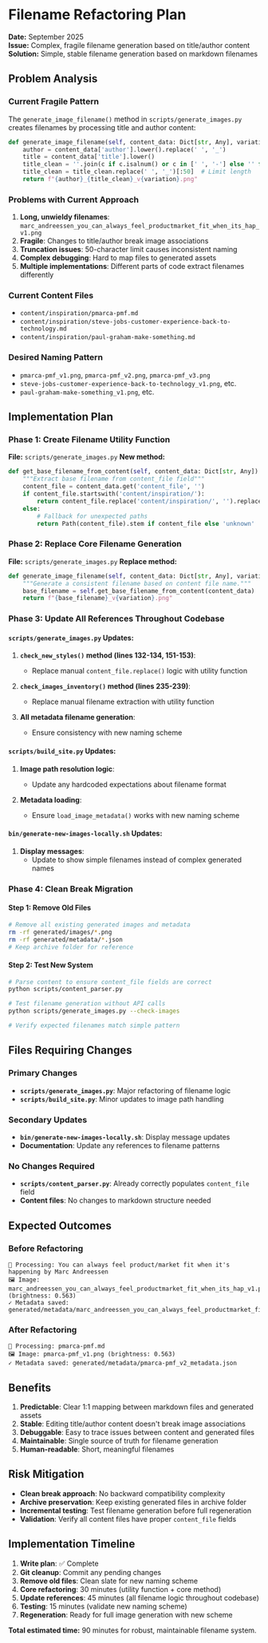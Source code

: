 # Filename Refactoring Plan
**Date:** September 2025  
**Issue:** Complex, fragile filename generation based on title/author content  
**Solution:** Simple, stable filename generation based on markdown filenames  

## Problem Analysis

### Current Fragile Pattern
The `generate_image_filename()` method in `scripts/generate_images.py` creates filenames by processing title and author content:

```python
def generate_image_filename(self, content_data: Dict[str, Any], variation: int = 1) -> str:
    author = content_data['author'].lower().replace(' ', '_')
    title = content_data['title'].lower()
    title_clean = ''.join(c if c.isalnum() or c in [' ', '-'] else '' for c in title)
    title_clean = title_clean.replace(' ', '_')[:50]  # Limit length
    return f"{author}_{title_clean}_v{variation}.png"
```

### Problems with Current Approach
1. **Long, unwieldy filenames**: `marc_andreessen_you_can_always_feel_productmarket_fit_when_its_hap_v1.png`
2. **Fragile**: Changes to title/author break image associations
3. **Truncation issues**: 50-character limit causes inconsistent naming
4. **Complex debugging**: Hard to map files to generated assets
5. **Multiple implementations**: Different parts of code extract filenames differently

### Current Content Files
- `content/inspiration/pmarca-pmf.md` 
- `content/inspiration/steve-jobs-customer-experience-back-to-technology.md`
- `content/inspiration/paul-graham-make-something.md`

### Desired Naming Pattern
- `pmarca-pmf_v1.png`, `pmarca-pmf_v2.png`, `pmarca-pmf_v3.png`
- `steve-jobs-customer-experience-back-to-technology_v1.png`, etc.
- `paul-graham-make-something_v1.png`, etc.

## Implementation Plan

### Phase 1: Create Filename Utility Function
**File:** `scripts/generate_images.py`
**New method:**

```python
def get_base_filename_from_content(self, content_data: Dict[str, Any]) -> str:
    """Extract base filename from content_file field"""
    content_file = content_data.get('content_file', '')
    if content_file.startswith('content/inspiration/'):
        return content_file.replace('content/inspiration/', '').replace('.md', '')
    else:
        # Fallback for unexpected paths
        return Path(content_file).stem if content_file else 'unknown'
```

### Phase 2: Replace Core Filename Generation
**File:** `scripts/generate_images.py`
**Replace method:**

```python  
def generate_image_filename(self, content_data: Dict[str, Any], variation: int = 1) -> str:
    """Generate a consistent filename based on content file name."""
    base_filename = self.get_base_filename_from_content(content_data)
    return f"{base_filename}_v{variation}.png"
```

### Phase 3: Update All References Throughout Codebase

#### `scripts/generate_images.py` Updates:
1. **`check_new_styles()` method (lines 132-134, 151-153)**:
   - Replace manual `content_file.replace()` logic with utility function
   
2. **`check_images_inventory()` method (lines 235-239)**:
   - Replace manual filename extraction with utility function

3. **All metadata filename generation**:
   - Ensure consistency with new naming scheme

#### `scripts/build_site.py` Updates:
1. **Image path resolution logic**:
   - Update any hardcoded expectations about filename format
   
2. **Metadata loading**:
   - Ensure `load_image_metadata()` works with new naming scheme

#### `bin/generate-new-images-locally.sh` Updates:
1. **Display messages**:
   - Update to show simple filenames instead of complex generated names

### Phase 4: Clean Break Migration

#### Step 1: Remove Old Files
```bash
# Remove all existing generated images and metadata
rm -rf generated/images/*.png
rm -rf generated/metadata/*.json
# Keep archive folder for reference
```

#### Step 2: Test New System
```bash
# Parse content to ensure content_file fields are correct
python scripts/content_parser.py

# Test filename generation without API calls
python scripts/generate_images.py --check-images

# Verify expected filenames match simple pattern
```

## Files Requiring Changes

### Primary Changes
- **`scripts/generate_images.py`**: Major refactoring of filename logic
- **`scripts/build_site.py`**: Minor updates to image path handling

### Secondary Updates  
- **`bin/generate-new-images-locally.sh`**: Display message updates
- **Documentation**: Update any references to filename patterns

### No Changes Required
- **`scripts/content_parser.py`**: Already correctly populates `content_file` field
- **Content files**: No changes to markdown structure needed

## Expected Outcomes

### Before Refactoring
```
📝 Processing: You can always feel product/market fit when it's happening by Marc Andreessen
🖼️ Image: marc_andreessen_you_can_always_feel_productmarket_fit_when_its_hap_v1.png (brightness: 0.563)
✓ Metadata saved: generated/metadata/marc_andreessen_you_can_always_feel_productmarket_fit_when_its_hap_v2_metadata.json
```

### After Refactoring
```
📝 Processing: pmarca-pmf.md
🖼️ Image: pmarca-pmf_v1.png (brightness: 0.563)  
✓ Metadata saved: generated/metadata/pmarca-pmf_v2_metadata.json
```

## Benefits

1. **Predictable**: Clear 1:1 mapping between markdown files and generated assets
2. **Stable**: Editing title/author content doesn't break image associations  
3. **Debuggable**: Easy to trace issues between content and generated files
4. **Maintainable**: Single source of truth for filename generation
5. **Human-readable**: Short, meaningful filenames

## Risk Mitigation

- **Clean break approach**: No backward compatibility complexity
- **Archive preservation**: Keep existing generated files in archive folder
- **Incremental testing**: Test filename generation before full regeneration
- **Validation**: Verify all content files have proper `content_file` fields

## Implementation Timeline

1. **Write plan**: ✅ Complete
2. **Git cleanup**: Commit any pending changes
3. **Remove old files**: Clean slate for new naming scheme  
4. **Core refactoring**: 30 minutes (utility function + core method)
5. **Update references**: 45 minutes (all filename logic throughout codebase)
6. **Testing**: 15 minutes (validate new naming scheme)
7. **Regeneration**: Ready for full image generation with new scheme

**Total estimated time:** 90 minutes for robust, maintainable filename system.